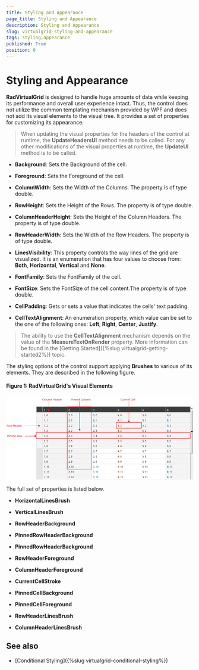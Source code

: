 ```yaml
---
title: Styling and Appearance
page_title: Styling and Appearance
description: Styling and Appearance
slug: virtualgrid-styling-and-appearance
tags: styling,appearance
published: True
position: 0
---
```


# Styling and Appearance

__RadVirtualGrid__ is designed to handle huge amounts of data while keeping its performance and overall user experience intact. Thus, the control does not utilize the common templating mechanism provided by WPF and does not add its visual elements to the visual tree. It provides a set of properties for customizing its appearance. 

> When updating the visual properties for the headers of the control at runtime, the __UpdateHeadersUI__ method needs to be called. For any other modifications of the visual properties at runtime, the __UpdateUI__ method is to be called.

* __Background__: Sets the Background of the cell.

* __Foreground__: Sets the Foreground of the cell.

* __ColumnWidth__: Sets the Width of the Columns. The property is of type double.

* __RowHeight__: Sets the Height of the Rows. The property is of type double.

* __ColumnHeaderHeight__: Sets the Height of the Column Headers. The property is of type double.

* __RowHeaderWidth__: Sets the Width of the Row Headers. The property is of type double.

* __LinesVisibility__: This property controls the way lines of the grid are visualized. It is an enumeration that has four values to choose from: __Both__, __Horizontal__, __Vertical__ and __None__.

* __FontFamily__: Sets the FontFamily of the cell.

* __FontSize__: Sets the FontSize of the cell content.The property is of type double.

* __CellPadding__: Gets or sets a value that indicates the cells' text padding.

* __CellTextAlignment__: An enumeration property, which value can be set to the one of the following ones: __Left__, __Right__, __Center__, __Justify__.

>The ability to use the __CellTextAlignment__ mechanism depends on the value of the __MeasureTextOnRender__ property. More information can be found in the [Getting Started]({%slug virtualgrid-getting-started2%}) topic.

The styling options of the control support applying __Brushes__ to various of its elements. They are described in the following figure. 

#### __Figure 1: RadVirtualGrid's Visual Elements__ 
![RadVirtualGrid's Visual Elements](images/RadVirtualGrid_Styling_01.png)

The full set of properties is listed below.

* __HorizontalLinesBrush__

* __VerticalLinesBrush__

* __RowHeaderBackground__

* __PinnedRowHeaderBackground__

* __PinnedRowHeaderBackground__

* __RowHeaderForeground__

* __ColumnHeaderForeground__

* __CurrentCellStroke__

* __PinnedCellBackground__

* __PinnedCellForeground__

* __RowHeaderLinesBrush__

* __ColumnHeaderLinesBrush__

## See also

* [Conditional Styling]({%slug virtualgrid-conditional-styling%})
